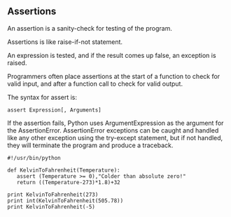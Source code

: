 ## Assertions

An assertion is a sanity-check for testing of the program.

Assertions is like raise-if-not statement. 

An expression is tested, and if the result comes up false, an exception is raised.

Programmers often place assertions at the start of a function to check for valid input, and after a function call to check for valid output.

The syntax for assert is:

    assert Expression[, Arguments]

If the assertion fails, Python uses ArgumentExpression as the argument for the AssertionError. AssertionError exceptions can be caught and handled like any other exception using the try-except statement, but if not handled, they will terminate the program and produce a traceback.



    #!/usr/bin/python

    def KelvinToFahrenheit(Temperature):
       assert (Temperature >= 0),"Colder than absolute zero!"
       return ((Temperature-273)*1.8)+32

    print KelvinToFahrenheit(273)
    print int(KelvinToFahrenheit(505.78))
    print KelvinToFahrenheit(-5)


